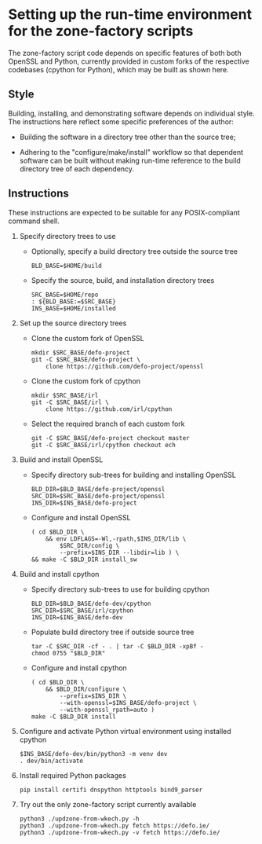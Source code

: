 # Setting up the run-time environment for the zone-factory scripts

The zone-factory script code depends on specific features of both both
OpenSSL and Python, currently provided in custom forks of the
respective codebases (cpython for Python), which may be built as shown
here.

## Style

Building, installing, and demonstrating software depends on individual
style. The instructions here reflect some specific preferences of the
author:

- Building the software in a directory tree other than the source tree;

- Adhering to the "configure/make/install" workflow so that dependent
  software can be built without making run-time reference to the build
  directory tree of each dependency.

## Instructions

These instructions are expected to be suitable for any POSIX-compliant
command shell.

1.  Specify directory trees to use

	-   Optionally, specify a build directory tree outside the source tree
		```
		BLD_BASE=$HOME/build
		```

	-   Specify the source, build, and installation directory trees
		```
		SRC_BASE=$HOME/repo
		: ${BLD_BASE:=$SRC_BASE}
		INS_BASE=$HOME/installed
		```

2.  Set up the source directory trees

    -   Clone the custom fork of OpenSSL 
		```
		mkdir $SRC_BASE/defo-project
		git -C $SRC_BASE/defo-project \
			clone https://github.com/defo-project/openssl
		```
	
	-   Clone the custom fork of cpython
		```
		mkdir $SRC_BASE/irl
		git -C $SRC_BASE/irl \
			clone https://github.com/irl/cpython
		```
	
	-   Select the required branch of each custom fork
		```
		git -C $SRC_BASE/defo-project checkout master
		git -C $SRC_BASE/irl/cpython checkout ech
		```

3.  Build and install OpenSSL

	-   Specify directory sub-trees for building and installing OpenSSL
		```
		BLD_DIR=$BLD_BASE/defo-project/openssl
		SRC_DIR=$SRC_BASE/defo-project/openssl
		INS_DIR=$INS_BASE/defo-project
		```

	-   Configure and install OpenSSL
		```
		( cd $BLD_DIR \
			&& env LDFLAGS=-Wl,-rpath,$INS_DIR/lib \
				$SRC_DIR/config \
				--prefix=$INS_DIR --libdir=lib ) \
	    && make -C $BLD_DIR install_sw
		```

4.  Build and install cpython

	-   Specify directory sub-trees to use for building cpython
		```
		BLD_DIR=$BLD_BASE/defo-dev/cpython
		SRC_DIR=$SRC_BASE/irl/cpython
		INS_DIR=$INS_BASE/defo-dev
		```

	-   Populate build directory tree if outside source tree
		```
		tar -C $SRC_DIR -cf - . | tar -C $BLD_DIR -xpBf - 
		chmod 0755 "$BLD_DIR"
		```

	-   Configure and install cpython
		```
		( cd $BLD_DIR \
			&& $BLD_DIR/configure \
				--prefix=$INS_DIR \
				--with-openssl=$INS_BASE/defo-project \
				--with-openssl_rpath=auto )
	    make -C $BLD_DIR install
		```

5.  Configure and activate Python virtual environment using installed cpython
	```
	$INS_BASE/defo-dev/bin/python3 -m venv dev
	. dev/bin/activate
	```

6.  Install required Python packages
	```
	pip install certifi dnspython httptools bind9_parser
	```

7.  Try out the only zone-factory script currently available
	```
	python3 ./updzone-from-wkech.py -h
	python3 ./updzone-from-wkech.py fetch https://defo.ie/
	python3 ./updzone-from-wkech.py -v fetch https://defo.ie/
	```
